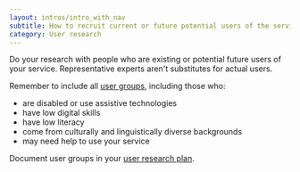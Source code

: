 ```yaml
---
layout: intros/intro_with_nav
subtitle: How to recruit current or future potential users of the service.
category: User research
---
```


Do your research with people who are existing or potential future users of your service. Representative experts aren't substitutes for actual users.

Remember to include all [user groups](https://www.dta.gov.au/standard/design-principles/#this-is-for-everyone), including those who:
 - are disabled or use assistive technologies
 - have low digital skills
 - have low literacy
 - come from culturally and linguistically diverse backgrounds
 - may need help to use your service

Document user groups in your [user research plan](/user-research/planning-user-research/).
